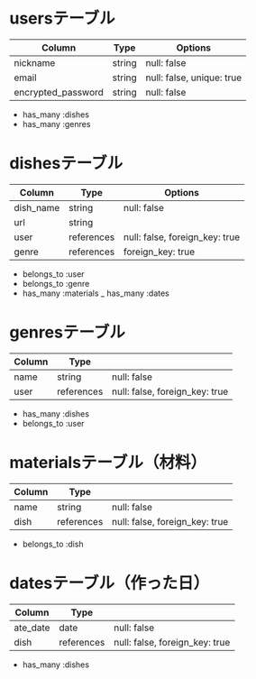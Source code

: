 # usersテーブル

| Column             | Type    | Options                   |
| ------------------ | ------- | ------------------------- |
| nickname           | string  | null: false               |
| email              | string  | null: false, unique: true |
| encrypted_password | string  | null: false               |

- has_many :dishes
- has_many :genres


# dishesテーブル

| Column      | Type       | Options                         |
| ----------- | ---------- | ------------------------------- |
| dish_name   | string     | null: false                     |
| url         | string     |                                 |
| user        | references | null: false,  foreign_key: true |
| genre       | references | foreign_key: true               |

- belongs_to :user
- belongs_to :genre
- has_many :materials
_ has_many :dates


# genresテーブル

| Column   | Type       |                                |
| -------- | ---------- | ------------------------------ |
| name     | string     | null: false                    |
| user     | references | null: false, foreign_key: true |

- has_many :dishes
- belongs_to :user



# materialsテーブル（材料）

| Column   | Type       |                                |
| -------- | ---------- | ------------------------------ |
| name     | string     | null: false                    |
| dish     | references | null: false, foreign_key: true |

- belongs_to :dish


# datesテーブル（作った日）

| Column   | Type       |                                |
| -------- | ---------- | ------------------------------ |
| ate_date | date       | null: false                    |
| dish     | references | null: false, foreign_key: true |

- has_many :dishes
